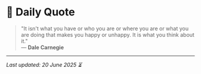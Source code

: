 # 📜 Daily Quote

> "It isn't what you have or who you are or where you are or what you are doing that makes you happy or unhappy. It is what you think about it."  
> — **Dale Carnegie**

---

_Last updated: 20 June 2025 ⏳_

